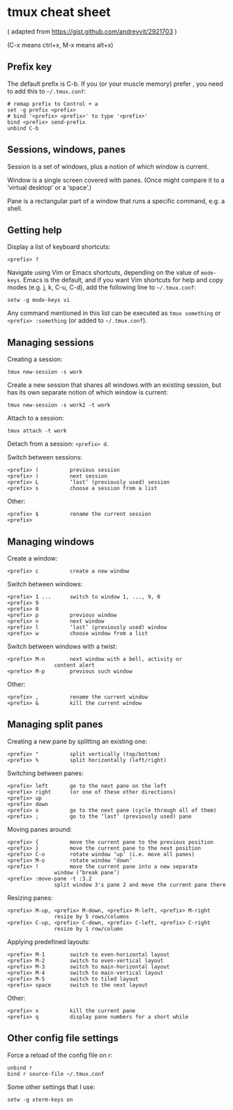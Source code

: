 # tmux cheat sheet

( adapted from https://gist.github.com/andreyvit/2921703 )

(C-x means ctrl+x, M-x means alt+x)


## Prefix key

The default prefix is C-b. If you (or your muscle memory) prefer <prefix>, you
need to add this to `~/.tmux.conf`:

    # remap prefix to Control + a
    set -g prefix <prefix>
    # bind '<prefix> <prefix>' to type '<prefix>'
    bind <prefix> send-prefix
    unbind C-b


## Sessions, windows, panes

Session is a set of windows, plus a notion of which window is current.

Window is a single screen covered with panes. (Once might compare it to a
‘virtual desktop’ or a ‘space’.)

Pane is a rectangular part of a window that runs a specific command, e.g. a
shell.


## Getting help

Display a list of keyboard shortcuts:

    <prefix> ?

Navigate using Vim or Emacs shortcuts, depending on the value of `mode-keys`.
Emacs is the default, and if you want Vim shortcuts for help and copy modes
(e.g. j, k, C-u, C-d), add the following line to `~/.tmux.conf`:

    setw -g mode-keys vi

Any command mentioned in this list can be executed as `tmux something` or
`<prefix> :something` (or added to `~/.tmux.conf`).


## Managing sessions

Creating a session:

    tmux new-session -s work

Create a new session that shares all windows with an existing session, but has
its own separate notion of which window is current:

    tmux new-session -s work2 -t work

Attach to a session:

    tmux attach -t work

Detach from a session: `<prefix> d`.

Switch between sessions:

    <prefix> (          previous session
    <prefix> )          next session
    <prefix> L          ‘last’ (previously used) session
    <prefix> s          choose a session from a list

Other:

    <prefix> $          rename the current session
    <prefix>


## Managing windows

Create a window:

    <prefix> c          create a new window

Switch between windows:

    <prefix> 1 ...      switch to window 1, ..., 9, 0
    <prefix> 9
    <prefix> 0
    <prefix> p          previous window
    <prefix> n          next window
    <prefix> l          ‘last’ (previously used) window
    <prefix> w          choose window from a list

Switch between windows with a twist:

    <prefix> M-n        next window with a bell, activity or
                   content alert
    <prefix> M-p        previous such window


Other:

    <prefix> ,          rename the current window
    <prefix> &          kill the current window


## Managing split panes

Creating a new pane by splitting an existing one:

    <prefix> "          split vertically (top/bottom)
    <prefix> %          split horizontally (left/right)

Switching between panes:

    <prefix> left       go to the next pane on the left
    <prefix> right      (or one of these other directions)
    <prefix> up
    <prefix> down
    <prefix> o          go to the next pane (cycle through all of them)
    <prefix> ;          go to the ‘last’ (previously used) pane

Moving panes around:

    <prefix> {          move the current pane to the previous position
    <prefix> }          move the current pane to the next position
    <prefix> C-o        rotate window ‘up’ (i.e. move all panes)
    <prefix> M-o        rotate window ‘down’
    <prefix> !          move the current pane into a new separate
                   window (‘break pane’)
    <prefix> :move-pane -t :3.2
                   split window 3's pane 2 and move the current pane there

Resizing panes:

    <prefix> M-up, <prefix> M-down, <prefix> M-left, <prefix> M-right
                   resize by 5 rows/columns
    <prefix> C-up, <prefix> C-down, <prefix> C-left, <prefix> C-right
                   resize by 1 row/column

Applying predefined layouts:

    <prefix> M-1        switch to even-horizontal layout
    <prefix> M-2        switch to even-vertical layout
    <prefix> M-3        switch to main-horizontal layout
    <prefix> M-4        switch to main-vertical layout
    <prefix> M-5        switch to tiled layout
    <prefix> space      switch to the next layout


Other:

    <prefix> x          kill the current pane
    <prefix> q          display pane numbers for a short while


## Other config file settings

Force a reload of the config file on <prefix> r:

    unbind r
    bind r source-file ~/.tmux.conf

Some other settings that I use:

    setw -g xterm-keys on

